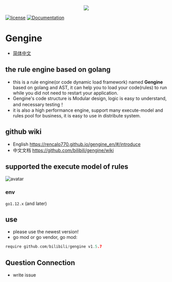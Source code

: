 <div align="center">
  <img src="gengine.png">
</div>

[![license](https://img.shields.io/badge/license-BSD-blue.svg)]()
[![Documentation](https://img.shields.io/badge/api-reference-blue.svg)](https://github.com/bilibili/gengine/wiki)

# Gengine
- [简体中文](README_zh.md)

## the rule engine based on golang
- this is a rule engine(or code dynamic load framework) named **Gengine** based on golang and AST, it can help you to load your code(rules) to run while you did not need to restart your application.
- Gengine's code structure is Modular design, logic is easy to understand, and necessary testing！
- it is also a high performance engine, support many execute-model and rules pool for business, it is easy to use in distribute system.

## github wiki
- English https://rencalo770.github.io/gengine_en/#/introduce
- 中文文档 https://github.com/bilibili/gengine/wiki

## supported the execute model of rules
 ![avatar](exe_model.jpg)


### env
`go1.12.x` (and later)

## use
- please use the newest version!
- go mod or go vendor, go mod:
```go
require github.com/bilibili/gengine v1.5.7
```

## Question Connection
- write issue
